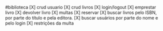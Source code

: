 #biblioteca
[X] crud usuario
[X] crud livros
[X] login/logout
[X] emprestar livro
[X] devolver livro
[X] multas
[X] reservar
[X] buscar livros pelo ISBN, por parte do título e pela editora.
[X] buscar usuários por parte do nome e pelo login
[X] restrições da multa